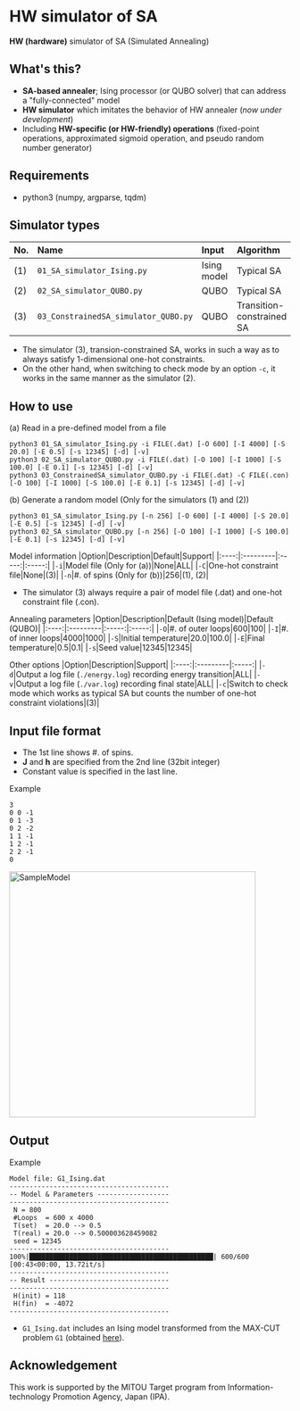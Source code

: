 # HW simulator of SA
**HW (hardware)** simulator of SA (Simulated Annealing)

## What's this?
* **SA-based annealer**; Ising processor (or QUBO solver) that can address a "fully-connected" model
* **HW simulator** which imitates the behavior of HW annealer (*now under development*)
* Including **HW-specific (or HW-friendly) operations** (fixed-point operations, approximated sigmoid operation, and pseudo random number generator)

## Requirements
* python3 (numpy, argparse, tqdm)

## Simulator types
|No.|Name|Input|Algorithm|
|:----|:---------|:-----|:-----|
|(1)|`01_SA_simulator_Ising.py`|Ising model|Typical SA|
|(2)|`02_SA_simulator_QUBO.py`|QUBO|Typical SA|
|(3)|`03_ConstrainedSA_simulator_QUBO.py`|QUBO|Transition-constrained SA|

* The simulator (3), transion-constrained SA, works in such a way as to always satisfy 1-dimensional one-hot constraints.
* On the other hand, when switching to check mode by an option `-c`, it works in the same manner as the simulator (2).

## How to use
(a) Read in a pre-defined model from a file
```
python3 01_SA_simulator_Ising.py -i FILE(.dat) [-O 600] [-I 4000] [-S 20.0] [-E 0.5] [-s 12345] [-d] [-v]
python3 02_SA_simulator_QUBO.py -i FILE(.dat) [-O 100] [-I 1000] [-S 100.0] [-E 0.1] [-s 12345] [-d] [-v]
python3 03_ConstrainedSA_simulator_QUBO.py -i FILE(.dat) -C FILE(.con) [-O 100] [-I 1000] [-S 100.0] [-E 0.1] [-s 12345] [-d] [-v]
```

(b) Generate a random model (Only for the simulators (1) and (2))
```
python3 01_SA_simulator_Ising.py [-n 256] [-O 600] [-I 4000] [-S 20.0] [-E 0.5] [-s 12345] [-d] [-v]
python3 02_SA_simulator_QUBO.py [-n 256] [-O 100] [-I 1000] [-S 100.0] [-E 0.1] [-s 12345] [-d] [-v]
```

Model information
|Option|Description|Default|Support|
|:----:|:---------|:-----:|:-----:|
|`-i`|Model file (Only for (a))|None|ALL|
|`-C`|One-hot constraint file|None|(3)|
|`-n`|#. of spins (Only for (b))|256|(1), (2)|

* The simulator (3) always require a pair of model file (.dat) and one-hot constraint file (.con).

Annealing parameters
|Option|Description|Default (Ising model)|Default (QUBO)|
|:----:|:---------|:-----:|:-----:|
|`-O`|#. of outer loops|600|100|
|`-I`|#. of inner loops|4000|1000|
|`-S`|Initial temperature|20.0|100.0|
|`-E`|Final temperature|0.5|0.1|
|`-s`|Seed value|12345|12345|

Other options
|Option|Description|Support|
|:----:|:---------|:-----:|
|`-d`|Output a log file (`./energy.log`) recording energy transition|ALL|
|`-v`|Output a log file (`./var.log`) recording final state|ALL|
|`-c`|Switch to check mode which works as typical SA but counts the number of one-hot constraint violations|(3)|

## Input file format
* The 1st line shows #. of spins.
* **J** and **h** are specified from the 2nd line (32bit integer)
* Constant value is specified in the last line.

Example
```
3
0 0 -1
0 1 -3
0 2 -2
1 1 -1
1 2 -1
2 2 -1
0
```

<img width="441" alt="SampleModel" src="https://user-images.githubusercontent.com/71317410/93204943-eb67fa00-f791-11ea-979d-4eff8a8f2568.png">

## Output
Example
```
Model file: G1_Ising.dat
----------------------------------------
-- Model & Parameters ------------------
----------------------------------------
 N = 800
 #Loops  = 600 x 4000
 T(set)  = 20.0 --> 0.5
 T(real) = 20.0 --> 0.500003628459082
 seed = 12345
----------------------------------------
100%|██████████████████████████████████████████████| 600/600 [00:43<00:00, 13.72it/s]
----------------------------------------
-- Result ------------------------------
----------------------------------------
 H(init) = 118
 H(fin)  = -4072
----------------------------------------
```

* `G1_Ising.dat` includes an Ising model transformed from the MAX-CUT problem `G1` (obtained [here](http://web.stanford.edu/~yyye/yyye/Gset/)).

## Acknowledgement
This work is supported by the MITOU Target program from Information-technology Promotion Agency, Japan (IPA).

